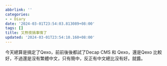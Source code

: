 ```yaml
---
abbrlink: ''
categories:
- - Diary
date: '2024-03-01T23:54:03.813089+08:00'
tags: []
title: 又熬夜搞事情了
updated: '2024-03-01T23:54:10.160+08:00'
---
```

今天總算是搞定了Qexo，前前後後都試了Decap CMS 和 Qexo，還是Qexo 比較好，不過還是沒有繁體中文，只有簡中，反正有中文總比沒有好。就醬。
